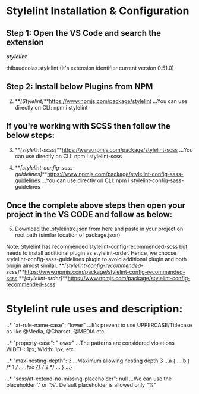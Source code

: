 # Stylelint Installation & Configuration

## Step 1: Open the VS Code and search the extension

**_stylelint_**

thibaudcolas.stylelint (It's extension identifier current version 0.51.0)

## Step 2: Install below Plugins from NPM

2. **_[Stylelint]_**https://www.npmjs.com/package/stylelint
...You can use directly on CLI: npm i stylelint

## If you're working with SCSS then follow the below steps:

3. **_[stylelint-scss]_**https://www.npmjs.com/package/stylelint-scss
...You can use directly on CLI: npm i stylelint-scss

4. **_[stylelint-config-sass-guidelines]_**https://www.npmjs.com/package/stylelint-config-sass-guidelines
...You can use directly on CLI: npm i stylelint-config-sass-guidelines

## Once the complete above steps then open your project in the VS CODE and follow as below:
5. Download the .stylelintrc.json from here and paste in your project on root path (similar location of package.json)

Note: Stylelint has recommended stylelint-config-recommended-scss but needs to install additional plugin as stylelint-order. 
Hence, we choose stylelint-config-sass-guidelines plugin to avoid additional plugin and both plugin almost similar.
**_[stylelint-config-recommended-scss]_**https://www.npmjs.com/package/stylelint-config-recommended-scss 
**_[stylelint-order]_**https://www.npmjs.com/package/stylelint-config-recommended-scss 


# Stylelint rule uses and description:
..* "at-rule-name-case": "lower"
...It's prevent to use UPPERCASE/Titlecase as like @Media, @Charset, @MEDIA etc.

..* "property-case": "lower"
...The patterns are considered violations WIDTH: 1px; Width: 1px; etc.

..* "max-nesting-depth": 3
...Maximum allowing nesting depth 3
...a {
... b { /* 1 */
...   .foo {} /* 2 */
... }
...}

..* "scss/at-extend-no-missing-placeholder": null
...We can use the placeholder '.' or '%'. Default placeholder is allowed only "%"



